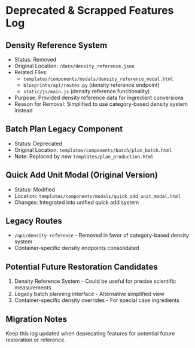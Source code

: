 
# Deprecated & Scrapped Features Log

## Density Reference System
- Status: Removed
- Original Location: `/data/density_reference.json`
- Related Files:
  - `templates/components/modals/density_reference_modal.html`
  - `blueprints/api/routes.py` (density reference endpoint)
  - `static/js/main.js` (density reference functionality)
- Purpose: Provided density reference data for ingredient conversions
- Reason for Removal: Simplified to use category-based density system instead

## Batch Plan Legacy Component
- Status: Deprecated
- Original Location: `templates/components/batch/plan_batch.html`
- Note: Replaced by new `templates/plan_production.html`

## Quick Add Unit Modal (Original Version)
- Status: Modified
- Location: `templates/components/modals/quick_add_unit_modal.html`
- Changes: Integrated into unified quick add system

## Legacy Routes
- `/api/density-reference` - Removed in favor of category-based density system
- Container-specific density endpoints consolidated

## Potential Future Restoration Candidates
1. Density Reference System - Could be useful for precise scientific measurements
2. Legacy batch planning interface - Alternative simplified view
3. Container-specific density overrides - For special case ingredients

## Migration Notes
Keep this log updated when deprecating features for potential future restoration or reference.
